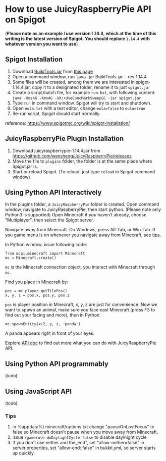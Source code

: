 # How to use JuicyRaspberryPie API on Spigot

(**Please note as an example I use version 1.14.4, which at the time of this writing is the latest version of Spigot. You should replace `1.14.4` with whatever version you want to use**)

## Spigot Installation
1. Download [BuildTools.jar](https://hub.spigotmc.org/jenkins/job/BuildTools/lastSuccessfulBuild/artifact/target/BuildTools.jar) from [this page](https://hub.spigotmc.org/jenkins/job/BuildTools/)
2. Open a command window, run `java -jar BuildTools.jar --rev 1.14.4
3. Some files will be created, among them we are interested in spigot-1.14.4.jar, copy it to a designated folder, rename it to just `spigot.jar`
4. Create a script/batch file, for example `run.bat`, with following content:
   `java -Xms4G -Xmx4G -XX:+UseConcMarkSweepGC -jar spigot.jar`
5. Type `run` in command window. Spigot will try to start and shutdown.
6. Open `eula.txt` with a text editor, change `eula=false` to `eula=true`
7. Re-run script, Spigot should start normally.

reference: https://www.spigotmc.org/wiki/spigot-installation/

## JuicyRaspberryPie Plugin Installation
1. Download juicyraspberrypie-1.14.4.jar from https://github.com/wensheng/JuicyRaspberryPie/releases
2. Move the file to `plugins` folder, the folder is at the same place where Spigot.jar is.
3. Start or reload Spigot. (To reload, just type `reload` in Spigot command window)

## Using Python API Interactively
In the plugins folder, a `JuicyRaspberryPie` folder is created.  Open command window, navigate to JuicyRaspberryPie, then start python. (Please note only Python3 is supported)
Open Minecraft if you haven't already, choose "Multiplayer", then select the Spigot server.

Navigate away from Minecraft.  On Windows, press Alt-Tab, or Win-Tab. If you game menu is on whenever you navigate away from Minecraft, see [tips](#tips).

In Python window, issue following code:

    from mcpi.minecraft import Minecraft
    mc = Minecraft.create()

`mc` is the Minecraft connection object, you interact with Minecraft through `mc`.

Find you place in Minecraft by:

    pos = mc.player.getTilePos()
    x, y, z = pos.x, pos.y, pos.z

`pos` is player position in Minecraft, x, y, z are just for convenience.  Now we want to spawn an animal, make sure you face east Minecraft (press F3 to find out your facing and more), then in Python:

    mc.spawnEntity(x+2, y, z, 'panda')

A panda appears right in front of your eyes.

Explore [API doc](python-api.md) to find out more what you can do with JuicyRaspberryPie API.  

## Using Python API programmably
(todo)

## Using JavaScript API
(todo)

### Tips

1. in %appdata%/.minecraft/options.txt change "pauseOnLostFocus"  to false so Minecraft doesn't pause when you move away from Minecraft.
2. issue `/gamerule doDaylightCycle false` to disable day/night cycle
3. If you don't use nether and the_end", set "allow-nether=false" in server.properties, set "allow-end: false" in bukkit.yml, so server starts up quickly.

